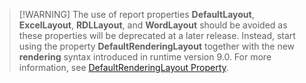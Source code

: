 > [!WARNING] The use of report properties **DefaultLayout**, **ExcelLayout**, **RDLLayout**, and **WordLayout** should be avoided as these properties will be deprecated at a later release. Instead, start using the property **DefaultRenderingLayout** together with the new **rendering** syntax introduced in runtime version 9.0. For more information, see [DefaultRenderingLayout Property](../properties/devenv-defaultrenderinglayout-property.md).